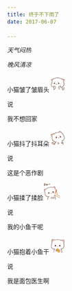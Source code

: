 ```yaml
---
title: 终于不下雨了
date: 2017-06-07

---
```


*天气闷热*

*晚风清凉*



小猫皱了皱眉头<img src="https://github.com/paraselenee/Amy/raw/master/images/9844B108B5634F9F00EB2B97EF9F1AB3.gif" style="height:40px" />

说

我不想回家



小猫抖了抖耳朵<img src="https://github.com/paraselenee/Amy/raw/master/images/617820C0A1D3E6EDE2602DFF0509BEFA.gif" style="height:40px" />

说

这是个恶作剧



小猫揉了揉脸<img src="https://github.com/paraselenee/Amy/raw/master/images/3585110A217064DFADF2671CF3384461.gif" style="height:40px" />

说

我的小鱼干呢



小猫抱着小鱼干<img src="https://github.com/paraselenee/Amy/raw/master/images/1BA986652A5CD2678B866FE273D9C7D9.gif" style="height:40px">

说

我是面包医生啊